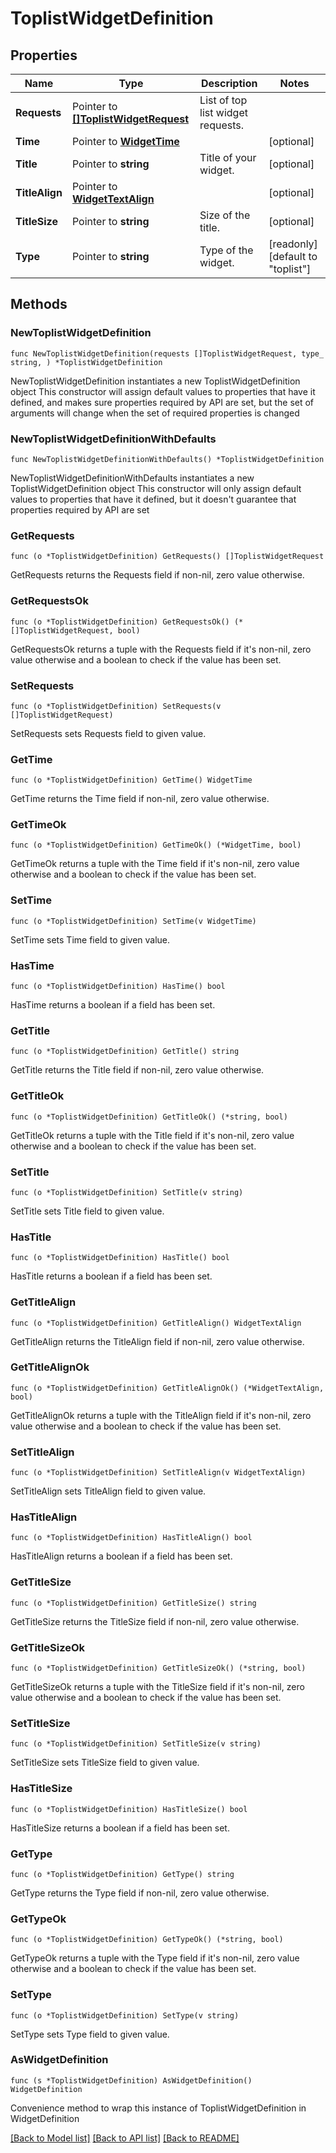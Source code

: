 # ToplistWidgetDefinition

## Properties

Name | Type | Description | Notes
------------ | ------------- | ------------- | -------------
**Requests** | Pointer to [**[]ToplistWidgetRequest**](ToplistWidgetRequest.md) | List of top list widget requests. | 
**Time** | Pointer to [**WidgetTime**](WidgetTime.md) |  | [optional] 
**Title** | Pointer to **string** | Title of your widget. | [optional] 
**TitleAlign** | Pointer to [**WidgetTextAlign**](WidgetTextAlign.md) |  | [optional] 
**TitleSize** | Pointer to **string** | Size of the title. | [optional] 
**Type** | Pointer to **string** | Type of the widget. | [readonly] [default to "toplist"]

## Methods

### NewToplistWidgetDefinition

`func NewToplistWidgetDefinition(requests []ToplistWidgetRequest, type_ string, ) *ToplistWidgetDefinition`

NewToplistWidgetDefinition instantiates a new ToplistWidgetDefinition object
This constructor will assign default values to properties that have it defined,
and makes sure properties required by API are set, but the set of arguments
will change when the set of required properties is changed

### NewToplistWidgetDefinitionWithDefaults

`func NewToplistWidgetDefinitionWithDefaults() *ToplistWidgetDefinition`

NewToplistWidgetDefinitionWithDefaults instantiates a new ToplistWidgetDefinition object
This constructor will only assign default values to properties that have it defined,
but it doesn't guarantee that properties required by API are set

### GetRequests

`func (o *ToplistWidgetDefinition) GetRequests() []ToplistWidgetRequest`

GetRequests returns the Requests field if non-nil, zero value otherwise.

### GetRequestsOk

`func (o *ToplistWidgetDefinition) GetRequestsOk() (*[]ToplistWidgetRequest, bool)`

GetRequestsOk returns a tuple with the Requests field if it's non-nil, zero value otherwise
and a boolean to check if the value has been set.

### SetRequests

`func (o *ToplistWidgetDefinition) SetRequests(v []ToplistWidgetRequest)`

SetRequests sets Requests field to given value.


### GetTime

`func (o *ToplistWidgetDefinition) GetTime() WidgetTime`

GetTime returns the Time field if non-nil, zero value otherwise.

### GetTimeOk

`func (o *ToplistWidgetDefinition) GetTimeOk() (*WidgetTime, bool)`

GetTimeOk returns a tuple with the Time field if it's non-nil, zero value otherwise
and a boolean to check if the value has been set.

### SetTime

`func (o *ToplistWidgetDefinition) SetTime(v WidgetTime)`

SetTime sets Time field to given value.

### HasTime

`func (o *ToplistWidgetDefinition) HasTime() bool`

HasTime returns a boolean if a field has been set.

### GetTitle

`func (o *ToplistWidgetDefinition) GetTitle() string`

GetTitle returns the Title field if non-nil, zero value otherwise.

### GetTitleOk

`func (o *ToplistWidgetDefinition) GetTitleOk() (*string, bool)`

GetTitleOk returns a tuple with the Title field if it's non-nil, zero value otherwise
and a boolean to check if the value has been set.

### SetTitle

`func (o *ToplistWidgetDefinition) SetTitle(v string)`

SetTitle sets Title field to given value.

### HasTitle

`func (o *ToplistWidgetDefinition) HasTitle() bool`

HasTitle returns a boolean if a field has been set.

### GetTitleAlign

`func (o *ToplistWidgetDefinition) GetTitleAlign() WidgetTextAlign`

GetTitleAlign returns the TitleAlign field if non-nil, zero value otherwise.

### GetTitleAlignOk

`func (o *ToplistWidgetDefinition) GetTitleAlignOk() (*WidgetTextAlign, bool)`

GetTitleAlignOk returns a tuple with the TitleAlign field if it's non-nil, zero value otherwise
and a boolean to check if the value has been set.

### SetTitleAlign

`func (o *ToplistWidgetDefinition) SetTitleAlign(v WidgetTextAlign)`

SetTitleAlign sets TitleAlign field to given value.

### HasTitleAlign

`func (o *ToplistWidgetDefinition) HasTitleAlign() bool`

HasTitleAlign returns a boolean if a field has been set.

### GetTitleSize

`func (o *ToplistWidgetDefinition) GetTitleSize() string`

GetTitleSize returns the TitleSize field if non-nil, zero value otherwise.

### GetTitleSizeOk

`func (o *ToplistWidgetDefinition) GetTitleSizeOk() (*string, bool)`

GetTitleSizeOk returns a tuple with the TitleSize field if it's non-nil, zero value otherwise
and a boolean to check if the value has been set.

### SetTitleSize

`func (o *ToplistWidgetDefinition) SetTitleSize(v string)`

SetTitleSize sets TitleSize field to given value.

### HasTitleSize

`func (o *ToplistWidgetDefinition) HasTitleSize() bool`

HasTitleSize returns a boolean if a field has been set.

### GetType

`func (o *ToplistWidgetDefinition) GetType() string`

GetType returns the Type field if non-nil, zero value otherwise.

### GetTypeOk

`func (o *ToplistWidgetDefinition) GetTypeOk() (*string, bool)`

GetTypeOk returns a tuple with the Type field if it's non-nil, zero value otherwise
and a boolean to check if the value has been set.

### SetType

`func (o *ToplistWidgetDefinition) SetType(v string)`

SetType sets Type field to given value.



### AsWidgetDefinition

`func (s *ToplistWidgetDefinition) AsWidgetDefinition() WidgetDefinition`

Convenience method to wrap this instance of ToplistWidgetDefinition in WidgetDefinition

[[Back to Model list]](../README.md#documentation-for-models) [[Back to API list]](../README.md#documentation-for-api-endpoints) [[Back to README]](../README.md)


